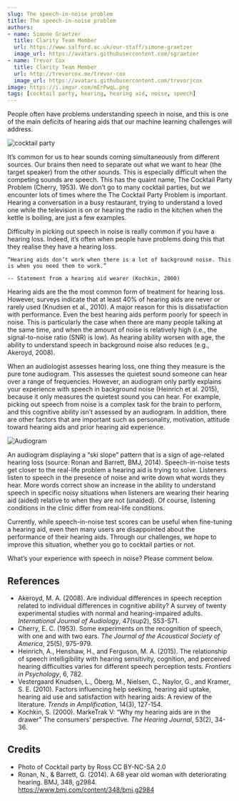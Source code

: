 ```yaml
---
slug: The speech-in-noise problem
title: The speech-in-noise problem
authors: 
- name: Simone Graetzer
  title: Clarity Team Member
  url: https://www.salford.ac.uk/our-staff/simone-graetzer
  image_url: https://avatars.githubusercontent.com/sgraetzer
- name: Trevor Cox
  title: Clarity Team Member
  url: http://trevorcox.me/trevor-cox
  image_url: https://avatars.githubusercontent.com/trevorjcox
image: https://i.imgur.com/mErPwqL.png
tags: [cocktail party, hearing, hearing aid, noise, speech]
---
```


People often have problems understanding speech in noise, and this is one of the main deficits of hearing aids that our machine learning challenges will address.


![cocktail party](/img/cocktail_party.jpeg)


It’s common for us to hear sounds coming simultaneously from different sources. Our brains then need to separate out what we want to hear (the target speaker) from the other sounds. This is especially difficult when the competing sounds are speech. This has the quaint name, The Cocktail Party Problem (Cherry, 1953). We don’t go to many cocktail parties, but we encounter lots of times where the The Cocktail Party Problem is important. Hearing a conversation in a busy restaurant, trying to understand a loved one while the television is on or hearing the radio in the kitchen when the kettle is boiling, are just a few examples.

Difficulty in picking out speech in noise is really common if you have a hearing loss. Indeed, it’s often when people have problems doing this that they realise they have a hearing loss.

```
“Hearing aids don’t work when there is a lot of background noise. This is when you need them to work.”

-- Statement from a hearing aid wearer (Kochkin, 2000)
```

Hearing aids are the the most common form of treatment for hearing loss. However, surveys indicate that at least 40% of hearing aids are never or rarely used (Knudsen et al., 2010). A major reason for this is dissatisfaction with performance. Even the best hearing aids perform poorly for speech in noise. This is particularly the case when there are many people talking at the same time, and when the amount of noise is relatively high (i.e., the signal-to-noise ratio (SNR) is low). As hearing ability worsen with age, the ability to understand speech in background noise also reduces (e.g., Akeroyd, 2008).

When an audiologist assesses hearing loss, one thing they measure is the pure tone audiogram. This assesses the quietest sound someone can hear over a range of frequencies. However, an audiogram only partly explains your experience with speech in background noise (Heinrich et al. 2015), because it only measures the quietest sound you can hear. For example, picking out speech from noise is a complex task for the brain to perform, and this cognitive ability isn’t assessed by an audiogram. In addition, there are other factors that are important such as personality, motivation, attitude toward hearing aids and prior hearing aid experience.

![Audiogram](/img/audiogram.jpg)

An audiogram displaying a “ski slope” pattern that is a sign of age-related hearing loss (source: Ronan and Barrett, BMJ, 2014).
Speech-in-noise tests get closer to the real-life problem a hearing aid is trying to solve. Listeners listen to speech in the presence of noise and write down what words they hear. More words correct show an increase in the ability to understand speech in specific noisy situations when listeners are wearing their hearing aid (aided) relative to when they are not (unaided). Of course, listening conditions in the clinic differ from real-life conditions.

Currently, while speech-in-noise test scores can be useful when fine-tuning a hearing aid, even then many users are disappointed about the performance of their hearing aids. Through our challenges, we hope to improve this situation, whether you go to cocktail parties or not.

What’s your experience with speech in noise? Please comment below.

## References

- Akeroyd, M. A. (2008). Are individual differences in speech reception related to individual differences in cognitive ability? A survey of twenty experimental studies with normal and hearing-impaired adults. *International Journal of Audiology*, 47(sup2), S53-S71.
- Cherry, E. C. (1953). Some experiments on the recognition of speech, with one and with two ears. *The Journal of the Acoustical Society of America*, 25(5), 975-979.
- Heinrich, A., Henshaw, H., and Ferguson, M. A. (2015). The relationship of speech intelligibility with hearing sensitivity, cognition, and perceived hearing difficulties varies for different speech perception tests. *Frontiers in Psychology*, 6, 782.
- Vestergaard Knudsen, L., Öberg, M., Nielsen, C., Naylor, G., and Kramer, S. E. (2010). Factors influencing help seeking, hearing aid uptake, hearing aid use and satisfaction with hearing aids: A review of the literature. *Trends in Amplification*, 14(3), 127-154.
- Kochkin, S. (2000). MarkeTrak V: “Why my hearing aids are in the drawer” The consumers’ perspective. *The Hearing Journal*, 53(2), 34-36.

## Credits

- Photo of Cocktail party by Ross CC BY-NC-SA 2.0
- Ronan, N., & Barrett, G. (2014). A 68 year old woman with deteriorating hearing. BMJ, 348, g2984. https://www.bmj.com/content/348/bmj.g2984
